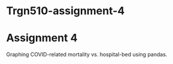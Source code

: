 # Trgn510-assignment-4
# Assignment 4

Graphing COVID-related mortality vs. hospital-bed using pandas.  
